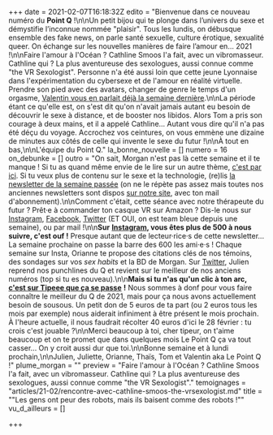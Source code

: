 +++
date = 2021-02-07T16:18:32Z
edito = "Bienvenue dans ce nouveau numéro du **Point Q** !\n\nUn petit bijou qui te plonge dans l’univers du sexe et démystifie l’inconnue nommée \"plaisir\". Tous les lundis, on débusque ensemble des fake news, on parle santé sexuelle, culture érotique, sexualité queer. On échange sur les nouvelles manières de faire l’amour en... 2021 !\n\nFaire l'amour à l'Océan ? Cathline Smoos l'a fait, avec un vibromasseur. Cathline qui ? La plus aventureuse des sexologues, aussi connue comme \"the VR Sexologist\". Personne n'a été aussi loin que cette jeune Lyonnaise dans l'expérimentation du cybersexe et de l'amour en réalité virtuelle. Prendre son pied avec des avatars, changer de genre le temps d'un orgasme, [Valentin vous en parlait déjà la semaine dernière](https://lepointq.com/articles/21-02/voir-autrement-avec-un-casque-vr/).\n\nLa période étant ce qu'elle est, on s'est dit qu'on n'avait jamais autant eu besoin de découvrir le sexe à distance, et de booster nos libidos. Alors Tom a pris son courage à deux mains, et il a appelé Cathline... Autant vous dire qu'il n'a pas été déçu du voyage. Accrochez vos ceintures, on vous emmène une dizaine de minutes aux côtés de celle qui invente le sexe du futur !\n\nÀ tout en bas,\n\nL'équipe du Point Q."
la_bonne_nouvelle = []
numero = 16
on_debunke = []
outro = "On sait, Morgan n'est pas là cette semaine et il te manque ! Si tu as quand même envie de le lire sur un autre thème, [c'est par ici](https://www.instagram.com/p/CK1jt2OBJaD/). Si tu veux plus de contenu sur le sexe et la technologie, (re)lis [la newsletter de la semaine passée](https://lepointq.com/newsletters/et-toi-tu-reves-erotech/) (on ne le répète pas assez mais toutes nos anciennes newsletters sont dispos [sur notre site](https://lepointq.com), avec ton mail d'abonnement).\n\nComment c'était, cette séance avec notre thérapeute du futur ? Prêt·e à commander ton casque VR sur Amazon ? Dis-le nous sur [Instagram](https://www.instagram.com/lepoint.q/), [Facebook](https://www.facebook.com/lepointq.news), [Twitter](https://twitter.com/LePointQ) (ET OUI, on est team bleue depuis une semaine), ou par mail !\n\n**Sur** [**Instagram**](https://www.instagram.com/lepoint.q/)**, vous êtes plus de 500 à nous suivre, c'est ouf !** Presque autant que de lecteur·rice·s de cette newsletter... La semaine prochaine on passe la barre des 600 les ami·e·s ! Chaque semaine sur Insta, Orianne te propose des citations clés de nos témoins, des sondages sur vos _sex habits_ et la BD de Morgan. Sur [Twitter](https://twitter.com/LePointQ), Julien reprend nos punchlines du Q et revient sur le meilleur de nos anciens numéros (top si tu es nouveau).\n\n**Mais si tu n'as qu'un clic à ton arc,** [**c'est sur Tipeee que ça se passe**](https://fr.tipeee.com/le-point-q) **!** Nous sommes à donf pour vous faire connaître le meilleur du Q de 2021, mais pour ça nous avons actuellement besoin de sousous. Un petit don de 5 euros de ta part (ou 2 euros tous les mois par exemple) nous aiderait infiniment à être présent le mois prochain. À l'heure actuelle, il nous faudrait récolter 40 euros d'ici le 28 février : tu crois c'est jouable ?\n\nMerci beaucoup à toi, cher tipeur, on t'aime beaucoup et on te promet que dans quelques mois Le Point Q ça va tout casser... On y croit aussi dur que toi.\n\nBonne semaine et à lundi prochain,\n\nJulien, Juliette, Orianne, Thaïs, Tom et Valentin aka Le Point Q !"
plume_morgan = ""
preview = "Faire l'amour à l'Océan ? Cathline Smoos l'a fait, avec un vibromasseur. Cathline qui ? La plus aventureuse des sexologues, aussi connue comme \"the VR Sexologist\"."
temoignages = "articles/21-02/rencontre-avec-cathline-smoos-the-vrsexologist.md"
title = "\"Les gens ont peur des robots, mais ils baisent comme des robots !\""
vu_d_ailleurs = []

+++
